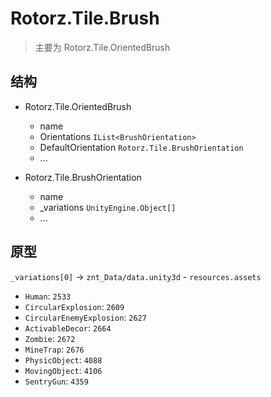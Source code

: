 # Rotorz.Tile.Brush

> 主要为 Rotorz.Tile.OrientedBrush

## 结构

- Rotorz.Tile.OrientedBrush
    * name
    * Orientations `IList<BrushOrientation>`
    * DefaultOrientation `Rotorz.Tile.BrushOrientation`
    * ...

- Rotorz.Tile.BrushOrientation
    * name
    * _variations `UnityEngine.Object[]`
    * ...

## 原型

`_variations[0]` -> `znt_Data/data.unity3d` - `resources.assets`

- `Human`: `2533`
- `CircularExplosion`: `2609`
- `CircularEnemyExplosion`: `2627`
- `ActivableDecor`: `2664`
- `Zombie`: `2672`
- `MineTrap`: `2676`
- `PhysicObject`: `4088`
- `MovingObject`: `4106`
- `SentryGun`: `4359`